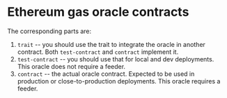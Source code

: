 # Ethereum gas oracle contracts

The corresponding parts are:
1. `trait` -- you should use the trait to integrate the oracle in another contract. Both `test-contract` and `contract` implement it.
2. `test-contract` -- you should use that for local and dev deployments. This oracle does not require a feeder.
3. `contract` -- the actual oracle contract. Expected to be used in production or close-to-production deployments. This oracle requires a feeder.